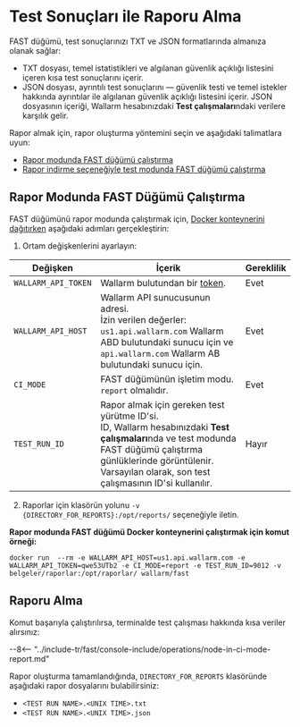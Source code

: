 [anchor-report-mode]:              #running-fast-node-in-report-mode

[doc-ci-mode-testing-report]:      ../poc/ci-mode-testing.md#getting-the-report-about-the-test
[doc-ci-mode-testing]:             ../poc/ci-mode-testing.md
[doc-get-token]:                   create-node.md
[deploy-docker-with-fast-node]:    ../qsg/deployment.md#4-deploy-the-fast-node-docker-container

# Test Sonuçları ile Raporu Alma

FAST düğümü, test sonuçlarınızı TXT ve JSON formatlarında almanıza olanak sağlar:

* TXT dosyası, temel istatistikleri ve algılanan güvenlik açıklığı listesini içeren kısa test sonuçlarını içerir.
* JSON dosyası, ayrıntılı test sonuçlarını — güvenlik testi ve temel istekler hakkında ayrıntılar ile algılanan güvenlik açıklığı listesini içerir. JSON dosyasının içeriği, Wallarm hesabınızdaki **Test çalışmaları**ndaki verilere karşılık gelir.

Rapor almak için, rapor oluşturma yöntemini seçin ve aşağıdaki talimatlara uyun:

* [Rapor modunda FAST düğümü çalıştırma][anchor-report-mode]
* [Rapor indirme seçeneğiyle test modunda FAST düğümü çalıştırma][doc-ci-mode-testing-report]

## Rapor Modunda FAST Düğümü Çalıştırma

FAST düğümünü rapor modunda çalıştırmak için, [Docker konteynerini dağıtırken][deploy-docker-with-fast-node] aşağıdaki adımları gerçekleştirin:

<ol start="1"><li>Ortam değişkenlerini ayarlayın:</li></ol>

| Değişken           	| İçerik 	| Gereklilik 	|
|--------------------	| --------	| -----------	|
| `WALLARM_API_TOKEN`  	| Wallarm bulutundan bir [token][doc-get-token]. | Evet |
| `WALLARM_API_HOST`   	| Wallarm API sunucusunun adresi. <br>İzin verilen değerler: <br>`us1.api.wallarm.com` Wallarm ABD bulutundaki sunucu için ve <br>`api.wallarm.com` Wallarm AB bulutundaki sunucu için.| Evet |
| `CI_MODE`               	| FAST düğümünün işletim modu.<br>`report` olmalıdır. | Evet |
| `TEST_RUN_ID`        	| Rapor almak için gereken test yürütme ID'si.<br>ID, Wallarm hesabınızdaki **Test çalışmaları**nda ve test modunda FAST düğümü çalıştırma günlüklerinde görüntülenir.<br>Varsayılan olarak, son test çalışmasının ID'si kullanılır. | Hayır |

<ol start="2"><li>Raporlar için klasörün yolunu <code>-v {DIRECTORY_FOR_REPORTS}:/opt/reports/</code> seçeneğiyle iletin.</li></ol>

**Rapor modunda FAST düğümü Docker konteynerini çalıştırmak için komut örneği:**

```
docker run  --rm -e WALLARM_API_HOST=us1.api.wallarm.com -e WALLARM_API_TOKEN=qwe53UTb2 -e CI_MODE=report -e TEST_RUN_ID=9012 -v belgeler/raporlar:/opt/raporlar/ wallarm/fast
```

## Raporu Alma

Komut başarıyla çalıştırılırsa, terminalde test çalışması hakkında kısa veriler alırsınız:

--8<-- "../include-tr/fast/console-include/operations/node-in-ci-mode-report.md"

Rapor oluşturma tamamlandığında, `DIRECTORY_FOR_REPORTS` klasöründe aşağıdaki rapor dosyalarını bulabilirsiniz:

* `<TEST RUN NAME>.<UNIX TIME>.txt`
* `<TEST RUN NAME>.<UNIX TIME>.json`